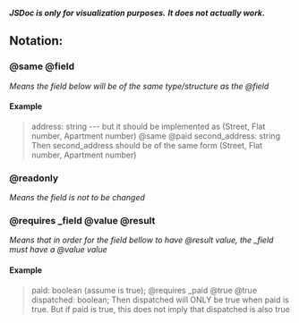 **_JSDoc is only for visualization purposes._**
**_It does not actually work._**

## Notation:

### @same @field

_Means the field below will be of the same type/structure as the @field_

#### Example

> address: string --- but it should be implemented as (Street, Flat number, Apartment number)
> @same @paid
> second_address: string
> Then second_address should be of the same form (Street, Flat number, Apartment number)

### @readonly

_Means the field is not to be changed_

### @requires \_field @value @result

_Means that in order for the field bellow to have @result value, the \_field must have a @value value_

#### Example

> paid: boolean (assume is true);
> @requires _paid @true @true
> dispatched: boolean;
> Then dispatched will ONLY be true when paid is true.
> But if paid is true, this does not imply that dispatched is also true
